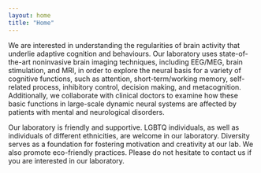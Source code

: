```yaml
---
layout: home
title: "Home"
---
```


We are interested in understanding the regularities of brain activity that underlie adaptive cognition and behaviours. Our laboratory uses state-of-the-art noninvasive brain imaging techniques, including EEG/MEG, brain stimulation, and MRI, in order to explore the neural basis for a variety of cognitive functions, such as attention, short-term/working memory, self-related process, inhibitory control, decision making, and metacognition. Additionally, we collaborate with clinical doctors to examine how these basic functions in large-scale dynamic neural systems are affected by patients with mental and neurological disorders. 

Our laboratory is friendly and supportive. LGBTQ individuals, as well as individuals of different ethnicities, are welcome in our laboratory. Diversity serves as a foundation for fostering motivation and creativity at our lab. We also promote eco-friendly practices. Please do not hesitate to contact us if you are interested in our laboratory. 
